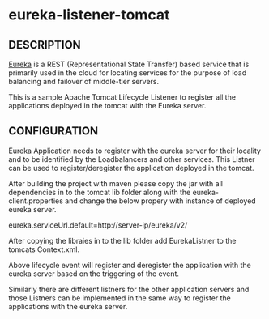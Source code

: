 eureka-listener-tomcat
======================

## DESCRIPTION

[Eureka](https://github.com/Netflix/eureka) is a REST (Representational State Transfer) based service that is primarily used in the cloud for locating services for the purpose of load balancing and failover of middle-tier servers.

This is a sample Apache Tomcat Lifecycle Listener to register all the applications deployed in the tomcat with the Eureka server.



## CONFIGURATION

Eureka Application needs to register with the eureka server for their locality and to be identified by the Loadbalancers and other services. This Listner can be used to register/deregister the application deployed in the tomcat.

After building the project with maven please copy the jar with all dependencies in to the tomcat lib folder along with the eureka-client.properties and change the below propery with instance of deployed eureka server.

eureka.serviceUrl.default=http://server-ip/eureka/v2/

After copying the libraies in to the lib folder add EurekaListner to the tomcats Context.xml.

<Listener className="eurekaplugin.EurekaListner" />

Above lifecycle event will register and deregister the application with the eureka server based on the triggering of the event.

Similarly there are different listners for the other application servers and those Listners can be implemented in the same way to register the applications with the eureka server.
